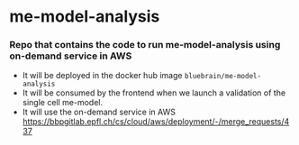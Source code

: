 # me-model-analysis

### Repo that contains the code to run me-model-analysis using on-demand service in AWS

- It will be deployed in the docker hub image `bluebrain/me-model-analysis`
- It will be consumed by the frontend when we launch a validation of the single cell me-model.
- It will use the on-demand service in AWS https://bbpgitlab.epfl.ch/cs/cloud/aws/deployment/-/merge_requests/437
